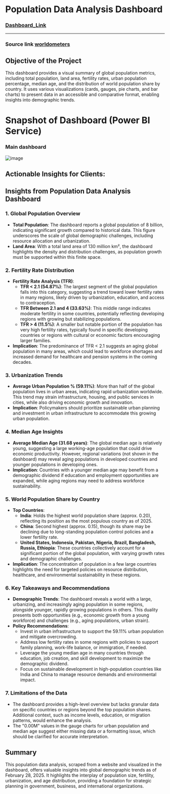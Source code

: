 # Population Data Analysis Dashboard

### [**Dashboard_Link**](https://app.powerbi.com/view?r=eyJrIjoiNmU3NDkzM2ItYTE0ZC00NGMwLWEwZWItNjAwYzY0YTYwYTkzIiwidCI6ImQzMmJiZmRkLTNlZTUtNGE3Ny04Mjk2LTlmZThkYzQyNzVjMSJ9&pageName=2d8dec51d9ed062ec065)
***

### Source link [**worldometers**](https://www.worldometers.info/world-population/population-by-country/)

## Objective of the Project
This dashboard provides a visual summary of global population metrics, including total population, land area, fertility rates, urban population percentage, median age, and the distribution of world population share by country. It uses various visualizations (cards, gauges, pie charts, and bar charts) to present data in an accessible and comparative format, enabling insights into demographic trends.

# Snapshot of Dashboard (Power BI Service)

### Main dashboard

![image](https://github.com/user-attachments/assets/73c0ad0b-0265-461d-889c-95a2ec5539a6)


## Actionable Insights for Clients:


## Insights from Population Data Analysis Dashboard

### 1. Global Population Overview
- **Total Population**: The dashboard reports a global population of 8 billion, indicating significant growth compared to historical data. This figure underscores the scale of global demographic challenges, including resource allocation and urbanization.
- **Land Area**: With a total land area of 130 million km², the dashboard highlights the density and distribution challenges, as population growth must be supported within this finite space.

### 2. Fertility Rate Distribution
- **Fertility Rate Analysis (TFR)**:
  - **TFR < 2.1 (54.87%)**: The largest segment of the global population falls into this category, suggesting a trend toward lower fertility rates in many regions, likely driven by urbanization, education, and access to contraception.
  - **TFR Between 2.1 and 4 (33.63%)**: This middle range indicates moderate fertility in some countries, potentially reflecting developing regions with growing but stabilizing populations.
  - **TFR > 4 (11.5%)**: A smaller but notable portion of the population has very high fertility rates, typically found in specific developing countries or regions with cultural or economic factors encouraging larger families.
- **Implication**: The predominance of TFR < 2.1 suggests an aging global population in many areas, which could lead to workforce shortages and increased demand for healthcare and pension systems in the coming decades.

### 3. Urbanization Trends
- **Average Urban Population % (59.11%)**: More than half of the global population lives in urban areas, indicating rapid urbanization worldwide. This trend may strain infrastructure, housing, and public services in cities, while also driving economic growth and innovation.
- **Implication**: Policymakers should prioritize sustainable urban planning and investment in urban infrastructure to accommodate this growing urban population.

### 4. Median Age Insights
- **Average Median Age (31.68 years)**: The global median age is relatively young, suggesting a large working-age population that could drive economic productivity. However, regional variations (not shown in the dashboard) may reveal aging populations in developed countries and younger populations in developing ones.
- **Implication**: Countries with a younger median age may benefit from a demographic dividend if education and employment opportunities are expanded, while aging regions may need to address workforce sustainability.

### 5. World Population Share by Country
- **Top Countries**:
  - **India**: Holds the highest world population share (approx. 0.20), reflecting its position as the most populous country as of 2025.
  - **China**: Second highest (approx. 0.15), though its share may be declining due to long-standing population control policies and a lower fertility rate.
  - **United States, Indonesia, Pakistan, Nigeria, Brazil, Bangladesh, Russia, Ethiopia**: These countries collectively account for a significant portion of the global population, with varying growth rates and demographic challenges.
- **Implication**: The concentration of population in a few large countries highlights the need for targeted policies on resource distribution, healthcare, and environmental sustainability in these regions.

### 6. Key Takeaways and Recommendations
- **Demographic Trends**: The dashboard reveals a world with a large, urbanizing, and increasingly aging population in some regions, alongside younger, rapidly growing populations in others. This duality presents both opportunities (e.g., economic growth from a young workforce) and challenges (e.g., aging populations, urban strain).
- **Policy Recommendations**:
  - Invest in urban infrastructure to support the 59.11% urban population and mitigate overcrowding.
  - Address low fertility rates in some regions with policies to support family planning, work-life balance, or immigration, if needed.
  - Leverage the young median age in many countries through education, job creation, and skill development to maximize the demographic dividend.
  - Focus on sustainable development in high-population countries like India and China to manage resource demands and environmental impact.

### 7. Limitations of the Data
- The dashboard provides a high-level overview but lacks granular data on specific countries or regions beyond the top population shares. Additional context, such as income levels, education, or migration patterns, would enhance the analysis.
- The "0.00M" values in the gauge charts for urban population and median age suggest either missing data or a formatting issue, which should be clarified for accurate interpretation.

## Summary
This population data analysis, scraped from a website and visualized in the dashboard, offers valuable insights into global demographic trends as of February 28, 2025. It highlights the interplay of population size, fertility, urbanization, and age distribution, providing a foundation for strategic planning in government, business, and international organizations.

